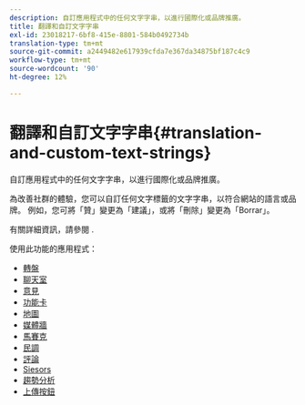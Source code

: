 ```yaml
---
description: 自訂應用程式中的任何文字字串，以進行國際化或品牌推廣。
title: 翻譯和自訂文字字串
exl-id: 23018217-6bf8-415e-8801-584b0492734b
translation-type: tm+mt
source-git-commit: a2449482e617939cfda7e367da34875bf187c4c9
workflow-type: tm+mt
source-wordcount: '90'
ht-degree: 12%

---
```


# 翻譯和自訂文字字串{#translation-and-custom-text-strings}

自訂應用程式中的任何文字字串，以進行國際化或品牌推廣。

為改善社群的體驗，您可以自訂任何文字標籤的文字字串，以符合網站的語言或品牌。 例如，您可將「贊」變更為「建議」，或將「刪除」變更為「Borrar」。

有關詳細資訊，請參閱 [](../c-settings-other/c-translation-sets/c-translation-sets.md#c_translation_sets).

使用此功能的應用程式：

* [轉盤](../c-about-apps/c-carousel-app/c-carousel-app.md#c_carousel_app)
* [聊天室](../c-about-apps/c-chat-app/c-chat-app.md#c_chat_app)
* [意見](/help/using/c-about-apps/c-comments/c-comments.md)
* [功能卡](../c-about-apps/c-feature-card-app/c-feature-card-app.md#c_feature_card_app)
* [地圖](../c-about-apps/c-map-app/c-map-app.md#c_map_app)
* [媒體牆](../c-about-apps/c-media-wall-app/c-media-wall-app.md#c_media_wall_app)
* [馬賽克](../c-about-apps/c-mosaic-app/c-mosaic-app.md#c_mosaic_app)
* [民調](../c-about-apps/c-polls-app/c-polls-app.md#c_polls_app)
* [評論](../c-about-apps/c-reviews-app/c-reviews-app.md#c_reviews_app)
* [Siesors](../c-about-apps/c-sidenotes-app/c-sidenotes-app.md#c_sidenotes_app)
* [趨勢分析](../c-about-apps/c-trending-app/c-trending-app.md#c_trending_app)
* [上傳按鈕](../c-about-apps/c-upload-button-app/c-upload-button-app.md#c_upload_button_app)
